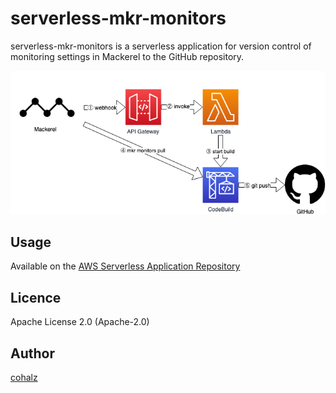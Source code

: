 # serverless-mkr-monitors
serverless-mkr-monitors is a serverless application for version control of monitoring settings in Mackerel to the GitHub repository.

![Overview](./docs/images/overview.png "Overview of Architecture")

## Usage
Available on the [AWS Serverless Application Repository](https://console.aws.amazon.com/lambda/home#/create/app?applicationId=arn:aws:serverlessrepo:us-east-1:678291135883:applications/serverless-mkr-monitors)

## Licence
Apache License 2.0 (Apache-2.0)

## Author

[cohalz](https://github.com/cohalz)